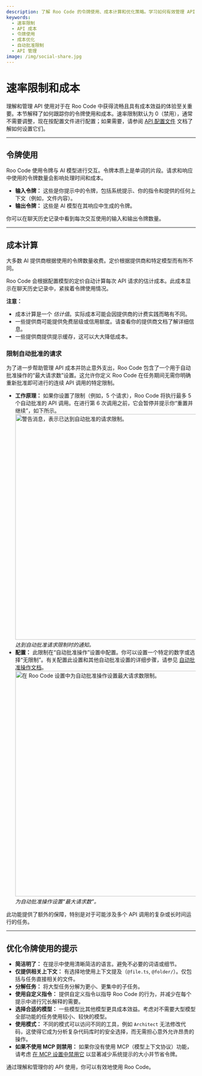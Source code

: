 ```yaml
---
description: 了解 Roo Code 的令牌使用、成本计算和优化策略。学习如何有效管理 API 成本和设置请求限制。
keywords:
  - 速率限制
  - API 成本
  - 令牌使用
  - 成本优化
  - 自动批准限制
  - API 管理
image: /img/social-share.jpg
---
```


# 速率限制和成本

理解和管理 API 使用对于在 Roo Code 中获得流畅且具有成本效益的体验至关重要。本节解释了如何跟踪你的令牌使用和成本。速率限制默认为 0（禁用），通常不需要调整，现在按配置文件进行配置；如果需要，请参阅 [API 配置文件](/features/api-configuration-profiles#creating-a-profile) 文档了解如何设置它们。

---

## 令牌使用

Roo Code 使用令牌与 AI 模型进行交互。令牌本质上是单词的片段。请求和响应中使用的令牌数量会影响处理时间和成本。

*   **输入令牌：** 这些是你提示中的令牌，包括系统提示、你的指令和提供的任何上下文（例如，文件内容）。
*   **输出令牌：** 这些是 AI 模型在其响应中生成的令牌。

你可以在聊天历史记录中看到每次交互使用的输入和输出令牌数量。

---

## 成本计算

大多数 AI 提供商根据使用的令牌数量收费。定价根据提供商和特定模型而有所不同。

Roo Code 会根据配置模型的定价自动计算每次 API 请求的估计成本。此成本显示在聊天历史记录中，紧挨着令牌使用情况。

**注意：**

*   成本计算是一个 *估计值*。实际成本可能会因提供商的计费实践而略有不同。
*   一些提供商可能提供免费层级或信用额度。请查看你的提供商文档了解详细信息。
*   一些提供商提供提示缓存，这可以大大降低成本。

### 限制自动批准的请求

为了进一步帮助管理 API 成本并防止意外支出，Roo Code 包含了一个用于自动批准操作的“最大请求数”设置。这允许你定义 Roo Code 在任务期间无需你明确重新批准即可进行的连续 API 调用的特定限制。

*   **工作原理：** 如果你设置了限制（例如，5 个请求），Roo Code 将执行最多 5 个自动批准的 API 调用。在进行第 6 次调用之前，它会暂停并提示你“重置并继续”，如下所示。
    <img src="/img/v3.18.0/v3.18.0-1.png" alt="警告消息，表示已达到自动批准的请求限制。" width="600" />
    *达到自动批准请求限制时的通知。*
*   **配置：** 此限制在“自动批准操作”设置中配置。你可以设置一个特定的数字或选择“无限制”。有关配置此设置和其他自动批准设置的详细步骤，请参见 [自动批准操作文档](/features/auto-approving-actions)。
    <img src="/img/v3.18.0/v3.18.0.png" alt="在 Roo Code 设置中为自动批准操作设置最大请求数限制。" width="600" />
    *为自动批准操作设置“最大请求数”。*

此功能提供了额外的保障，特别是对于可能涉及多个 API 调用的复杂或长时间运行的任务。

---

## 优化令牌使用的提示

*   **简洁明了：** 在提示中使用清晰简洁的语言。避免不必要的词语或细节。
*   **仅提供相关上下文：** 有选择地使用上下文提及（`@file.ts`, `@folder/`）。仅包括与任务直接相关的文件。
*   **分解任务：** 将大型任务分解为更小、更集中的子任务。
*   **使用自定义指令：** 提供自定义指令以指导 Roo Code 的行为，并减少在每个提示中进行冗长解释的需要。
*   **选择合适的模型：** 一些模型比其他模型更具成本效益。考虑对不需要大型模型全部功能的任务使用较小、较快的模型。
*   **使用模式：** 不同的模式可以访问不同的工具，例如 `Architect` 无法修改代码，这使得它成为分析复杂代码库时的安全选择，而无需担心意外允许昂贵的操作。
*   **如果不使用 MCP 则禁用：** 如果你没有使用 MCP（模型上下文协议）功能，请考虑 [在 MCP 设置中禁用它](/features/mcp/using-mcp-in-roo#enabling-or-disabling-mcp-server-creation) 以显著减少系统提示的大小并节省令牌。

通过理解和管理你的 API 使用，你可以有效地使用 Roo Code。